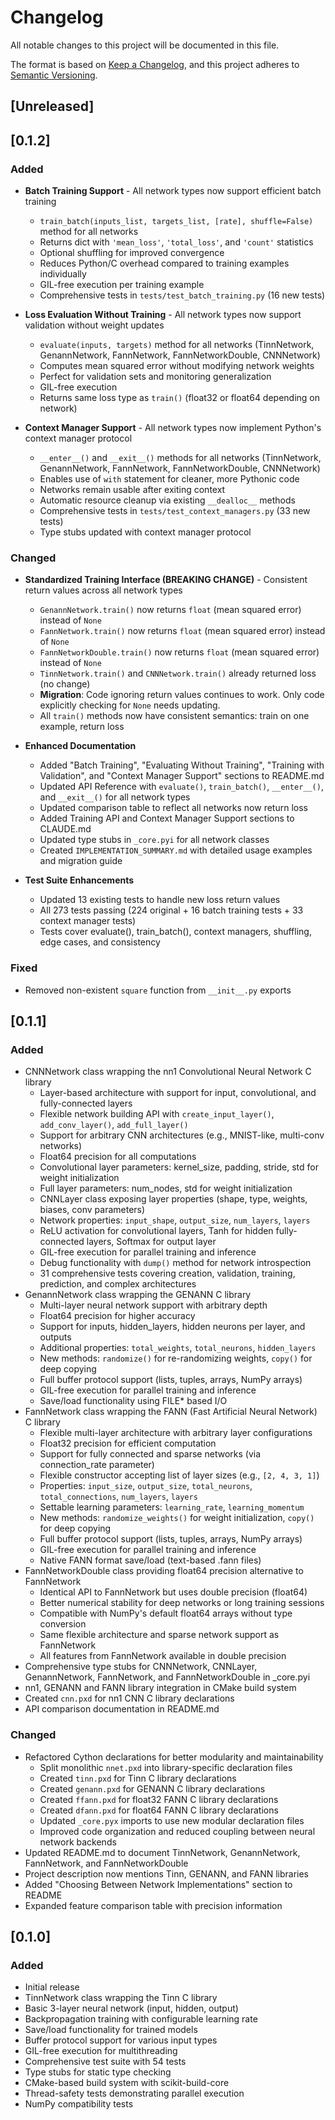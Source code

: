 # Changelog

All notable changes to this project will be documented in this file.

The format is based on [Keep a Changelog](https://keepachangelog.com/en/1.0.0/),
and this project adheres to [Semantic Versioning](https://semver.org/spec/v2.0.0.html).

## [Unreleased]

## [0.1.2]

### Added
- **Batch Training Support** - All network types now support efficient batch training
  - `train_batch(inputs_list, targets_list, [rate], shuffle=False)` method for all networks
  - Returns dict with `'mean_loss'`, `'total_loss'`, and `'count'` statistics
  - Optional shuffling for improved convergence
  - Reduces Python/C overhead compared to training examples individually
  - GIL-free execution per training example
  - Comprehensive tests in `tests/test_batch_training.py` (16 new tests)

- **Loss Evaluation Without Training** - All network types now support validation without weight updates
  - `evaluate(inputs, targets)` method for all networks (TinnNetwork, GenannNetwork, FannNetwork, FannNetworkDouble, CNNNetwork)
  - Computes mean squared error without modifying network weights
  - Perfect for validation sets and monitoring generalization
  - GIL-free execution
  - Returns same loss type as `train()` (float32 or float64 depending on network)

- **Context Manager Support** - All network types now implement Python's context manager protocol
  - `__enter__()` and `__exit__()` methods for all networks (TinnNetwork, GenannNetwork, FannNetwork, FannNetworkDouble, CNNNetwork)
  - Enables use of `with` statement for cleaner, more Pythonic code
  - Networks remain usable after exiting context
  - Automatic resource cleanup via existing `__dealloc__` methods
  - Comprehensive tests in `tests/test_context_managers.py` (33 new tests)
  - Type stubs updated with context manager protocol

### Changed
- **Standardized Training Interface (BREAKING CHANGE)** - Consistent return values across all network types
  - `GenannNetwork.train()` now returns `float` (mean squared error) instead of `None`
  - `FannNetwork.train()` now returns `float` (mean squared error) instead of `None`
  - `FannNetworkDouble.train()` now returns `float` (mean squared error) instead of `None`
  - `TinnNetwork.train()` and `CNNNetwork.train()` already returned loss (no change)
  - **Migration**: Code ignoring return values continues to work. Only code explicitly checking for `None` needs updating.
  - All `train()` methods now have consistent semantics: train on one example, return loss

- **Enhanced Documentation**
  - Added "Batch Training", "Evaluating Without Training", "Training with Validation", and "Context Manager Support" sections to README.md
  - Updated API Reference with `evaluate()`, `train_batch()`, `__enter__()`, and `__exit__()` for all network types
  - Updated comparison table to reflect all networks now return loss
  - Added Training API and Context Manager Support sections to CLAUDE.md
  - Updated type stubs in `_core.pyi` for all network classes
  - Created `IMPLEMENTATION_SUMMARY.md` with detailed usage examples and migration guide

- **Test Suite Enhancements**
  - Updated 13 existing tests to handle new loss return values
  - All 273 tests passing (224 original + 16 batch training tests + 33 context manager tests)
  - Tests cover evaluate(), train_batch(), context managers, shuffling, edge cases, and consistency

### Fixed
- Removed non-existent `square` function from `__init__.py` exports

## [0.1.1]

### Added
- CNNNetwork class wrapping the nn1 Convolutional Neural Network C library
  - Layer-based architecture with support for input, convolutional, and fully-connected layers
  - Flexible network building API with `create_input_layer()`, `add_conv_layer()`, `add_full_layer()`
  - Support for arbitrary CNN architectures (e.g., MNIST-like, multi-conv networks)
  - Float64 precision for all computations
  - Convolutional layer parameters: kernel_size, padding, stride, std for weight initialization
  - Full layer parameters: num_nodes, std for weight initialization
  - CNNLayer class exposing layer properties (shape, type, weights, biases, conv parameters)
  - Network properties: `input_shape`, `output_size`, `num_layers`, `layers`
  - ReLU activation for convolutional layers, Tanh for hidden fully-connected layers, Softmax for output layer
  - GIL-free execution for parallel training and inference
  - Debug functionality with `dump()` method for network introspection
  - 31 comprehensive tests covering creation, validation, training, prediction, and complex architectures
- GenannNetwork class wrapping the GENANN C library
  - Multi-layer neural network support with arbitrary depth
  - Float64 precision for higher accuracy
  - Support for inputs, hidden_layers, hidden neurons per layer, and outputs
  - Additional properties: `total_weights`, `total_neurons`, `hidden_layers`
  - New methods: `randomize()` for re-randomizing weights, `copy()` for deep copying
  - Full buffer protocol support (lists, tuples, arrays, NumPy arrays)
  - GIL-free execution for parallel training and inference
  - Save/load functionality using FILE* based I/O
- FannNetwork class wrapping the FANN (Fast Artificial Neural Network) C library
  - Flexible multi-layer architecture with arbitrary layer configurations
  - Float32 precision for efficient computation
  - Support for fully connected and sparse networks (via connection_rate parameter)
  - Flexible constructor accepting list of layer sizes (e.g., `[2, 4, 3, 1]`)
  - Properties: `input_size`, `output_size`, `total_neurons`, `total_connections`, `num_layers`, `layers`
  - Settable learning parameters: `learning_rate`, `learning_momentum`
  - New methods: `randomize_weights()` for weight initialization, `copy()` for deep copying
  - Full buffer protocol support (lists, tuples, arrays, NumPy arrays)
  - GIL-free execution for parallel training and inference
  - Native FANN format save/load (text-based .fann files)
- FannNetworkDouble class providing float64 precision alternative to FannNetwork
  - Identical API to FannNetwork but uses double precision (float64)
  - Better numerical stability for deep networks or long training sessions
  - Compatible with NumPy's default float64 arrays without type conversion
  - Same flexible architecture and sparse network support as FannNetwork
  - All features from FannNetwork available in double precision
- Comprehensive type stubs for CNNNetwork, CNNLayer, GenannNetwork, FannNetwork, and FannNetworkDouble in _core.pyi
- nn1, GENANN and FANN library integration in CMake build system
- Created `cnn.pxd` for nn1 CNN C library declarations
- API comparison documentation in README.md

### Changed
- Refactored Cython declarations for better modularity and maintainability
  - Split monolithic `nnet.pxd` into library-specific declaration files
  - Created `tinn.pxd` for Tinn C library declarations
  - Created `genann.pxd` for GENANN C library declarations
  - Created `ffann.pxd` for float32 FANN C library declarations
  - Created `dfann.pxd` for float64 FANN C library declarations
  - Updated `_core.pyx` imports to use new modular declaration files
  - Improved code organization and reduced coupling between neural network backends
- Updated README.md to document TinnNetwork, GenannNetwork, FannNetwork, and FannNetworkDouble
- Project description now mentions Tinn, GENANN, and FANN libraries
- Added "Choosing Between Network Implementations" section to README
- Expanded feature comparison table with precision information

## [0.1.0]

### Added
- Initial release
- TinnNetwork class wrapping the Tinn C library
- Basic 3-layer neural network (input, hidden, output)
- Backpropagation training with configurable learning rate
- Save/load functionality for trained models
- Buffer protocol support for various input types
- GIL-free execution for multithreading
- Comprehensive test suite with 54 tests
- Type stubs for static type checking
- CMake-based build system with scikit-build-core
- Thread-safety tests demonstrating parallel execution
- NumPy compatibility tests
